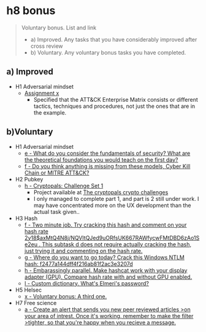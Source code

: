 # h8 bonus

>Voluntary bonus. List and link
>
>- a) Improved. Any tasks that you have considerably improved after cross review
>- b) Voluntary. Any voluntary bonus tasks you have completed.

## a) Improved

- H1 Adversarial mindset
  - [Assignment x](https://github.com/TatuE/Trust_to_Blockchain_2024/blob/main/h1_Adversarial_mindset.md#x)
    - Specified that the ATT&CK Enterprise Matrix consists or different tactics, techniques and procedures, not just the ones that are in the example.

## b)Voluntary

- H1 Adversarial mindset
  - [e - What do you consider the fundamentals of security? What are the theoretical foundations you would teach on the first day?](https://github.com/TatuE/Trust_to_Blockchain_2024/blob/main/h1_Adversarial_mindset.md#e)
  - [f - Do you think anything is missing from these models, Cyber Kill Chain or MITRE ATT&CK?](https://github.com/TatuE/Trust_to_Blockchain_2024/blob/main/h1_Adversarial_mindset.md#f)
- H2 Pubkey
  - [h - Cryptopals: Challenge Set 1](https://github.com/TatuE/Trust_to_Blockchain_2024/blob/main/h2_Pubkey.md#h)
    - Project available at [The cryptopals crypto challenges](https://github.com/TatuE/the_cryptopals_crypto_challenges)
    - I only managed to complete part 1, and part is 2 still under work. I may have concentrated more on the UX development than the actual task given..
- H3 Hash
  - [f -  Two minute job. Try cracking this hash and comment on your hash rate $2y$18$axMtQ4N8j/NQVItQJed9uORfsUK667RAWfycwFMtDBD6zAo1Se2eu . This subtask d does not require actually cracking the hash, just trying it and commenting on the hash rate.](https://github.com/TatuE/Trust_to_Blockchain_2024/blob/main/h3_Hash.md#f)
  - [g - Where do you want to go today? Crack this Windows NTLM hash: f2477a144dff4f216ab81f2ac3e3207d](https://github.com/TatuE/Trust_to_Blockchain_2024/blob/main/h3_Hash.md#g)
  - [h - Embarassingly parallel. Make hashcat work with your display adapter (GPU). Compare hash rate with and without GPU enabled.](https://github.com/TatuE/Trust_to_Blockchain_2024/blob/main/h3_Hash.md#h)
  - [l - Custom dictionary. What's Elmeri's password?](https://github.com/TatuE/Trust_to_Blockchain_2024/blob/main/h3_Hash.md#l)
- H5 Helsec
  - [x - Voluntary bonus: A third one.](https://github.com/TatuE/Trust_to_Blockchain_2024/blob/main/h5_HelSec.md#joona-rinorragi-immonen---my-experiences-on-defender-external-attack-surface-management)
- H7 Free science
  - [a - Create an alert that sends you new peer reviewed articles >on your area of intrest. Once it's working, remember to make the filter >tighter, so that you're happy when you recieve a message.](https://github.com/TatuE/Trust_to_Blockchain_2024/blob/main/h7_Free_science.md#a)